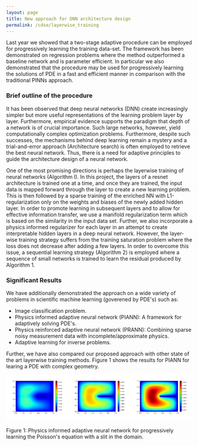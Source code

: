 ```yaml
---
layout: page
title: New approach for DNN architecture design
permalink: /cdse/layerwise_training
---
```


 

Last year we showed that a two-stage adaptive procedure can be employed for progressively learning the training data-set. The framework has been demonstrated on regression problems where the method outperformed a baseline network and is parameter efficient. In particular we also demonstrated that the procedure may be used for progressively learning the solutions of PDE in a fast and efficient manner in comparison with the traditional PINNs approach.


### Brief outline of the procedure

It has been observed that deep neural networks (DNN) create increasingly
simpler but more useful  representations  of the learning problem layer by layer. Furthermore, empirical
evidence supports the paradigm that depth of a network is of crucial
importance. Such large networks, however, yield
computationally complex optimization problems. Furthermore, despite
such successes, the mechanisms behind deep learning remain a mystery
and a trial-and-error approach (Architecture search) is often employed to retrieve the best
neural network.  Thus, there is a need for
adaptive principles to guide the architecture design of a neural network.

One of the most promising directions is perhaps the layerwise training of neural
networks (Algorithm I).  In this project, the layers of a resnet architecture is trained one at a time, and once they are trained, the input data is mapped forward through the layer to create a new learning problem.  This  is then
followed by a sparse training
of the enriched NN with L1-regularization only on the weights
and biases of the newly added hidden layer. In order to promote learning in subsequent layers and to allow for effective information transfer, we use a manifold regularization term which is based on the similarity in the input data set. Further, we also incorporate a physics informed regularizer for each layer in an attempt to create interpretable hidden layers in a deep neural network. However, the layer-wise training strategy suffers from the training saturation problem where the loss does not decrease after adding a few layers. In order to overcome this issue, a sequential learning strategy (Algorithm 2) is employed
where a sequence of small networks is trained to learn the residual produced by Algorithm 1.  



### Significant Results

We have additionally demonstrated the approach on a wide variety of problems in scientific machine learning (goverened by PDE's) such as:

* Image classification problem.
* Physics informed adaptive neural network (PIANN): A framework for adaptively solving PDE's.
* Physics reinforced adaptive neural network (PRANN): Combining sparse noisy measurement data with incomplete/approximate physics.
* Adaptive learning for inverse problems.

Further, we have also compared our proposed approach with other state of the art layerwise training methods. Figure 1 shows the results for PIANN for learing a PDE with complex geometry.   

<p align="center">
<img src="/assets/figures/Krish/PIANN.png">
<figcaption>Figure 1: Physics informed adaptive neural network for progressively learning the Poisson's equation with a slit in the domain.</figcaption>
</p>




    




